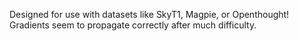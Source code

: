 Designed for use with datasets like SkyT1, Magpie, or Openthought! Gradients seem to propagate correctly after much difficulty.
